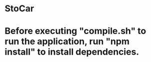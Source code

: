 # StoCar

# Before executing "compile.sh" to run the application, run "npm install" to install dependencies.
